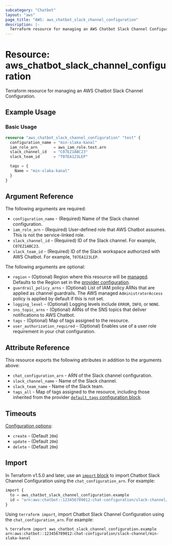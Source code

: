 ```yaml
---
subcategory: "Chatbot"
layout: "aws"
page_title: "AWS: aws_chatbot_slack_channel_configuration"
description: |-
  Terraform resource for managing an AWS Chatbot Slack Channel Configuration.
---
```


# Resource: aws_chatbot_slack_channel_configuration

Terraform resource for managing an AWS Chatbot Slack Channel Configuration.

## Example Usage

### Basic Usage

```terraform
resource "aws_chatbot_slack_channel_configuration" "test" {
  configuration_name = "min-slaka-kanal"
  iam_role_arn       = aws_iam_role.test.arn
  slack_channel_id   = "C07EZ1ABC23"
  slack_team_id      = "T07EA123LEP"

  tags = {
    Name = "min-slaka-kanal"
  }
}
```

## Argument Reference

The following arguments are required:

* `configuration_name` - (Required) Name of the Slack channel configuration.
* `iam_role_arn` - (Required) User-defined role that AWS Chatbot assumes. This is not the service-linked role.
* `slack_channel_id` - (Required) ID of the Slack channel. For example, `C07EZ1ABC23`.
* `slack_team_id` - (Required) ID of the Slack workspace authorized with AWS Chatbot. For example, `T07EA123LEP`.

The following arguments are optional:

* `region` – (Optional) Region where this resource will be [managed](https://docs.aws.amazon.com/general/latest/gr/rande.html#regional-endpoints). Defaults to the Region set in the [provider configuration](https://registry.terraform.io/providers/hashicorp/aws/latest/docs#aws-configuration-reference).
* `guardrail_policy_arns` - (Optional) List of IAM policy ARNs that are applied as channel guardrails. The AWS managed `AdministratorAccess` policy is applied by default if this is not set.
* `logging_level` - (Optional) Logging levels include `ERROR`, `INFO`, or `NONE`.
* `sns_topic_arns` - (Optional) ARNs of the SNS topics that deliver notifications to AWS Chatbot.
* `tags` - (Optional) Map of tags assigned to the resource.
* `user_authorization_required` - (Optional) Enables use of a user role requirement in your chat configuration.

## Attribute Reference

This resource exports the following attributes in addition to the arguments above:

* `chat_configuration_arn` - ARN of the Slack channel configuration.
* `slack_channel_name` - Name of the Slack channel.
* `slack_team_name` - Name of the Slack team.
* `tags_all` - Map of tags assigned to the resource, including those inherited from the provider [`default_tags` configuration block](https://registry.terraform.io/providers/hashicorp/aws/latest/docs#default_tags-configuration-block).

## Timeouts

[Configuration options](https://developer.hashicorp.com/terraform/language/resources/syntax#operation-timeouts):

* `create` - (Default `20m`)
* `update` - (Default `20m`)
* `delete` - (Default `20m`)

## Import

In Terraform v1.5.0 and later, use an [`import` block](https://developer.hashicorp.com/terraform/language/import) to import Chatbot Slack Channel Configuration using the `chat_configuration_arn`. For example:

```terraform
import {
  to = aws_chatbot_slack_channel_configuration.example
  id = "arn:aws:chatbot::123456789012:chat-configuration/slack-channel/min-slaka-kanal"
}
```

Using `terraform import`, import Chatbot Slack Channel Configuration using the `chat_configuration_arn`. For example:

```console
% terraform import aws_chatbot_slack_channel_configuration.example arn:aws:chatbot::123456789012:chat-configuration/slack-channel/min-slaka-kanal
```

